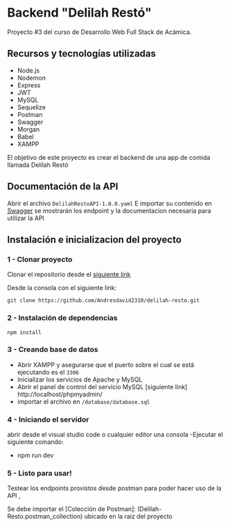 # Backend "Delilah Restó"

Proyecto #3 del curso de Desarrollo Web Full Stack de Acámica.

## Recursos y tecnologías utilizadas

- Node.js
- Nodemon
- Express
- JWT
- MySQL
- Sequelize
- Postman 
- Swagger
- Morgan
- Babel
- XAMPP

El objetivo de este proyecto es crear el backend de una app de comida llamada Delilah Restó

## Documentación de la API

Abrir el archivo `DelilahRestoAPI-1.0.0.yaml` E importar su contenido en [Swagger](https://editor.swagger.io/) 
se mostrarán los endpoint y la documentacion necesaria para utilizar la API

## Instalación e inicializacion del proyecto

### 1 - Clonar proyecto

Clonar el repositorio desde el [siguiente link](https://github.com/Andresdavid2310/delilah-resto.git)

Desde la consola con el siguiente link:

`git clone https://github.com/Andresdavid2310/delilah-resto.git`

### 2 - Instalación de dependencias

```
npm install
```

### 3 - Creando base de datos

- Abrir XAMPP y asegurarse que el puerto sobre el cual se está ejecutando es el `3306`
- Inicializar los servicios de Apache y MySQL
- Abrir el panel de control del servicio MySQL [siguiente link] http://localhost/phpmyadmin/
- importar el archivo en `/database/database.sql` 

### 4 - Iniciando el servidor

abrir desde el visual studio code o cualquier editor una consola
-Ejecutar el siguiente comando:
  - npm run dev

### 5 - Listo para usar!

Testear los endpoints provistos desde postman para poder hacer uso de la API ,

Se debe importar el [Colección de Postman]: (Delilah-Resto.postman_collection) ubicado en la raiz del proyecto
